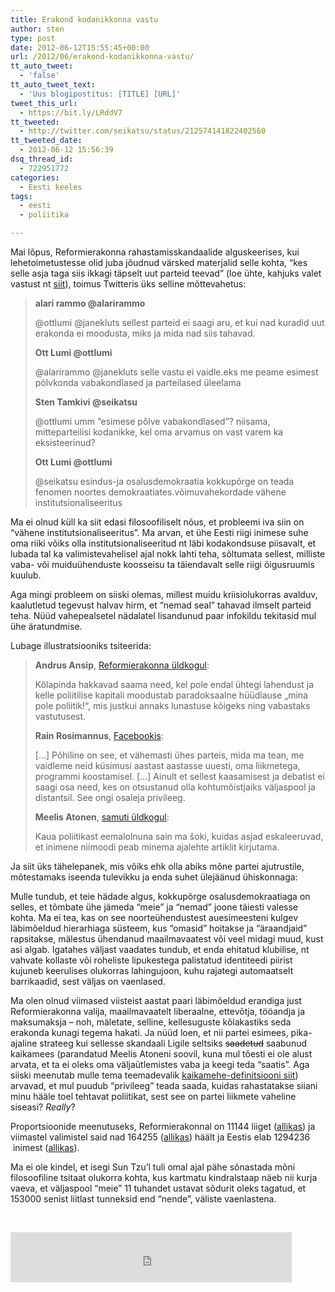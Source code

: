 ```yaml
---
title: Erakond kodanikkonna vastu
author: sten
type: post
date: 2012-06-12T15:55:45+00:00
url: /2012/06/erakond-kodanikkonna-vastu/
tt_auto_tweet:
  - 'false'
tt_auto_tweet_text:
  - 'Uus blogipostitus: [TITLE] [URL]'
tweet_this_url:
  - https://bit.ly/LRddV7
tt_tweeted:
  - http://twitter.com/seikatsu/status/212574141822402560
tt_tweeted_date:
  - 2012-06-12 15:56:39
dsq_thread_id:
  - 722951772
categories:
  - Eesti keeles
tags:
  - eesti
  - poliitika

---
```

Mai lõpus, Reformierakonna rahastamisskandaalide alguskeerises, kui lehetoimetustesse olid juba jõudnud värsked materjalid selle kohta, &#8220;kes selle asja taga siis ikkagi täpselt uut parteid teevad&#8221; (loe ühte, kahjuks valet vastust nt [siit][1]), toimus Twitteris üks selline mõttevahetus:

<!--more-->

> **alari rammo @alarirammo**
> 
> @ottlumi @janekluts sellest parteid ei saagi aru, et kui nad kuradid uut erakonda ei moodusta, miks ja mida nad siis tahavad.
> 
> **Ott Lumi @ottlumi**
> 
> @alarirammo @janekluts selle vastu ei vaidle.eks me peame esimest põlvkonda vabakondlased ja parteilased üleelama
> 
> **Sten Tamkivi @seikatsu**
> 
> @ottlumi umm &#8220;esimese pôlve vabakondlased&#8221;? niisama, mitteparteilisi kodanikke, kel oma arvamus on vast varem ka eksisteerinud?
> 
> **Ott Lumi @ottlumi**
> 
> @seikatsu esindus-ja osalusdemokraatia kokkupõrge on teada fenomen noortes demokraatiates.võimuvahekordade vähene institutsionaliseeritus

Ma ei olnud küll ka siit edasi filosoofiliselt nõus, et probleemi iva siin on &#8220;vähene institutsionaliseeritus&#8221;. Ma arvan, et ühe Eesti riigi inimese suhe oma riiki võiks olla institutsionaliseeritud nt läbi kodakondsuse piisavalt, et lubada tal ka valimistevahelisel ajal nokk lahti teha, sõltumata sellest, milliste vaba- või muiduühenduste koosseisu ta täiendavalt selle riigi õigusruumis kuulub.

Aga mingi probleem on siiski olemas, millest muidu kriisiolukorras avalduv, kaalutletud tegevust halvav hirm, et &#8220;nemad seal&#8221; tahavad ilmselt parteid teha. Nüüd vahepealsetel nädalatel lisandunud paar infokildu tekitasid mul ühe äratundmise.

Lubage illustratsiooniks tsiteerida:

> **Andrus Ansip**, [Reformierakonna üldkogul][2]:
> 
> Kõlapinda hakkavad saama need, kel pole endal ühtegi lahendust ja kelle poliitilise kapitali moodustab paradoksaalne hüüdlause „mina pole poliitik!“, mis justkui annaks lunastuse kõigeks ning vabastaks vastutusest.
> 
> **Rain Rosimannus**, [Facebookis][3]:
> 
> [&#8230;] Põhiline on see, et vähemasti ühes parteis, mida ma tean, me vaidleme neid küsimusi aastast aastasse uuesti, oma liikmetega, programmi koostamisel. [&#8230;] Ainult et sellest kaasamisest ja debatist ei saagi osa need, kes on otsustanud olla kohtumõistjaiks väljaspool ja distantsil. See ongi osaleja privileeg.
> 
> **Meelis Atonen**, [samuti üldkogul][4]:
> 
> Kaua poliitikast eemalolnuna sain ma šoki, kuidas asjad eskaleeruvad, et inimene niimoodi peab minema ajalehte artiklit kirjutama.

Ja siit üks tähelepanek, mis võiks ehk olla abiks mõne partei ajutrustile, mõtestamaks iseenda tulevikku ja enda suhet ülejäänud ühiskonnaga:

Mulle tundub, et teie hädade algus, kokkupõrge osalusdemokraatiaga on selles, et tõmbate ühe jämeda &#8220;meie&#8221; ja &#8220;nemad&#8221; joone täiesti valesse kohta. Ma ei tea, kas on see noorteühendustest auesimeesteni kulgev läbimõeldud hierarhiaga süsteem, kus &#8220;omasid&#8221; hoitakse ja &#8220;äraandjaid&#8221; rapsitakse, mälestus ühendanud maailmavaatest või veel midagi muud, kust asi algab. Igatahes väljast vaadates tundub, et enda ehitatud klubilise, nt vahvate kollaste või roheliste lipukestega palistatud identiteedi piirist kujuneb keerulises olukorras lahingujoon, kuhu rajategi automaatselt barrikaadid, sest väljas on vaenlased.

Ma olen olnud viimased viisteist aastat paari läbimõeldud erandiga just Reformierakonna valija, maailmavaatelt liberaalne, ettevõtja, tööandja ja maksumaksja &#8211; noh, mäletate, selline, kellesuguste kõlakastiks seda erakonda kunagi tegema hakati. Ja nüüd loen, et nii partei esimees, pika-ajaline strateeg kui sellesse skandaali Ligile seltsiks <del datetime="2012-06-12T18:01:42+00:00">saadetud</del> saabunud kaikamees (parandatud Meelis Atoneni soovil, kuna mul tõesti ei ole alust arvata, et ta ei oleks oma väljaütlemistes vaba ja keegi teda &#8220;saatis&#8221;. Aga siiski meenutab mulle tema teemadevalik [kaikamehe-definitsiooni siit][5]) arvavad, et mul puudub &#8220;privileeg&#8221; teada saada, kuidas rahastatakse siiani minu hääle toel tehtavat poliitikat, sest see on partei liikmete vaheline siseasi? _Really_?

Proportsioonide meenutuseks, Reformierakonnal on 11144 liiget ([allikas][6]) ja viimastel valimistel said nad 164255 ([allikas][7]) häält ja Eestis elab 1294236  inimest ([allikas][8]).

Ma ei ole kindel, et isegi Sun Tzu&#8217;l tuli omal ajal pähe sõnastada mõni filosoofiline tsitaat olukorra kohta, kus kartmatu kindralstaap näeb nii kurja vaeva, et väljaspool &#8220;meie&#8221; 11 tuhandet ustavat sõdurit oleks tagatud, et 153000 senist liitlast tunneksid end &#8220;nende&#8221;, väliste vaenlastena.

&nbsp;

<iframe src="http://www.facebook.com/plugins/like.php?href=http%3A%2F%2Fsten.tamkivi.com%2F2012%2F06%2Ferakond-kodanikkonna-vastu%2F&layout=standard&show_faces=true&width=450&action=like&colorscheme=light&height=80" scrolling="no" frameborder="0" style="border:none; overflow:hidden; width:450px; height:80px;" allowTransparency="true"></iframe>

 [1]: http://www.ekspress.ee/news/paevauudised/eestiuudised/daniel-vaarik-ja-tema-memokraatlik-vabariik.d?id=64472804
 [2]: http://reform.ee/et/reformierakond/Pressiruum/Koned/5521/reformierakonna-esimehe-andrus-ansipi-kone-erakonna-uldkogul-viljandis-1006
 [3]: https://www.facebook.com/vaarik/posts/10150824854676791
 [4]: http://www.delfi.ee/news/paevauudised/eesti/meelis-atonen-moistetamatu-miks-uks-liige-ei-saanud-erakonna-sees-murest-raakida.d?id=64520766
 [5]: http://memokraat.ee/2009/06/kuidas-nad-seda-teevad-2-uuem-pikem-ajakohasem-versioon/
 [6]: http://et.wikipedia.org/wiki/Eesti_erakondade_loend
 [7]: http://www.vvk.ee/varasemad/?v=rk2011
 [8]: http://www.stat.ee/rel2011